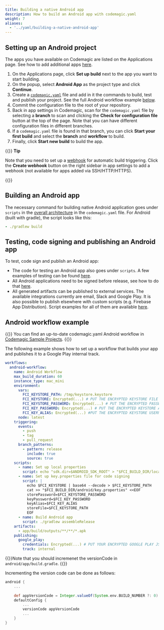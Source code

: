 ```yaml
---
title: Building a native Android app
description: How to build an Android app with codemagic.yaml
weight: 7
aliases:
  - '../yaml/building-a-native-android-app'
---
```


## Setting up an Android project

The apps you have available on Codemagic are listed on the Applications page. See how to add additional apps [here](./adding-apps-from-custom-sources).

1. On the Applications page, click **Set up build** next to the app you want to start building. 
2. On the popup, select **Android App** as the project type and click **Continue**.
3. Create a [`codemagic.yaml`](./yaml) file and add in it the commands to build, test and publish your project. See the full Android workflow example [below](#android-workflow-example).
4. Commit the configuration file to the root of your repository.
5. Back in app settings in Codemagic, scan for the `codemagic.yaml` file by selecting a **branch** to scan and clicking the **Check for configuration file** button at the top of the page. Note that you can have different configuration files in different branches.
6. If a `codemagic.yaml` file is found in that branch, you can click **Start your first build** and select the **branch** and **workflow** to build.
7. Finally, click **Start new build** to build the app.

{{<notebox>}}
**Tip**

Note that you need to set up a [webhook](../building/webhooks) for automatic build triggering. Click the **Create webhook** button on the right sidebar in app settings to add a webhook (not available for apps added via SSH/HTTP/HTTPS).

{{</notebox>}}

## Building an Android app

The necessary command for building native Android application goes under `scripts` in the [overall architecture](../getting-started/yaml/#template) in the `codemagic.yaml` file. For Android (built with gradle), the script looks like this:

```yaml
- ./gradlew build
```

## Testing, code signing and publishing an Android app

To test, code sign and publish an Android app:

* The code for testing an Android app also goes under `scripts`. A few examples of testing can be found [here](../testing-yaml/testing).
* All Android applications need to be signed before release, see how to do that [here](../code-signing-yaml/signing-android).
* All generated artifacts can be published to external services. The available integrations currently are email, Slack and Google Play. It is also possible to publish elsewhere with custom scripts (e.g. Firebase App Distribution). Script examples for all of them are available [here](../publishing-yaml/distribution/#publishing).

## Android workflow example

{{<notebox>}}
You can find an up-to-date codemagic.yaml Android workflow in [Codemagic Sample Projects](https://github.com/codemagic-ci-cd/codemagic-sample-projects/blob/main/android/android-espresso-demo-project/codemagic.yaml).
{{</notebox>}}

The following example shows how to set up a workflow that builds your app and publishes it to a Google Play internal track.

```yaml
workflows:
  android-workflow:
    name: Android Workflow
    max_build_duration: 60
    instance_type: mac_mini
    environment:
      vars:
        FCI_KEYSTORE_PATH: /tmp/keystore.keystore
        FCI_KEYSTORE: Encrypted(...) # PUT THE ENCRYPTED KEYSTORE FILE HERE
        FCI_KEYSTORE_PASSWORD: Encrypted(...) # PUT THE ENCRYPTED PASSWORD FOR THE KEYSTORE FILE HERE
        FCI_KEY_PASSWORD: Encrypted(...) # PUT THE ENCRYPTED KEYSTORE ALIAS PASSWORD HERE
        FCI_KEY_ALIAS: Encrypted(...) #PUT THE ENCRYPTED KEYSTORE USERNAME HERE
      node: latest
    triggering:
      events:
        - push
        - tag
        - pull_request
      branch_patterns:
        - pattern: release
          include: true
          source: true
    scripts:
      - name: Set up local properties
        script: echo "sdk.dir=$ANDROID_SDK_ROOT" > "$FCI_BUILD_DIR/local.properties"
      - name: Set up key.properties file for code signing
        script: |
          echo $FCI_KEYSTORE | base64 --decode > $FCI_KEYSTORE_PATH
          cat >> "$FCI_BUILD_DIR/android/key.properties" <<EOF
          storePassword=$FCI_KEYSTORE_PASSWORD
          keyPassword=$FCI_KEY_PASSWORD
          keyAlias=$FCI_KEY_ALIAS
          storeFile=$FCI_KEYSTORE_PATH
          EOF
      - name: Build Android app
        script: ./gradlew assembleRelease
    artifacts:
      - app/build/outputs/**/**/*.apk
    publishing:
      google_play:
        credentials: Encrypted(...) # PUT YOUR ENCRYPTED GOOGLE PLAY JSON CREDENTIALS FILE HERE
        track: internal
```

{{<notebox>}}Note that you should incremenet the versionCode in `android/app/build.gradle`. {{</notebox>}}

Incrementing the version code can be done as follows:

```gradle
android {
    ...
    
    def appVersionCode = Integer.valueOf(System.env.BUILD_NUMBER ?: 0)
    defaultConfig {
        ...
        versionCode appVersionCode
        ...
    }
}
```

